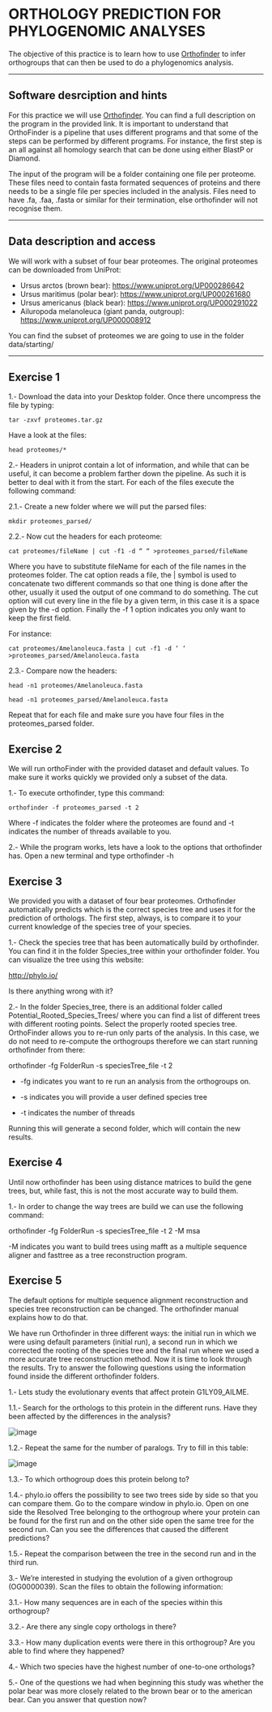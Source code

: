 # ORTHOLOGY PREDICTION FOR PHYLOGENOMIC ANALYSES 

The objective of this practice is to learn how to use [Orthofinder](https://genomebiology.biomedcentral.com/articles/10.1186/s13059-019-1832-y) to infer orthogroups that can then be used to do a phylogenomics analysis.

***

## Software desrciption and hints

For this practice we will use [Orthofinder](https://github.com/davidemms/OrthoFinder). You can find a full description on the program in the provided link. It is important to understand that OrthoFinder is a pipeline that uses different programs and that some of the steps can be performed by different programs. For instance, the first step is an all against all homology search that can be done using either BlastP or Diamond.

The input of the program will be a folder containing one file per proteome. These files need to contain fasta formated sequences of proteins and there needs to be a single file per species included in the analysis. Files need to have .fa, .faa, .fasta or similar for their termination, else orthofinder will not recognise them.

***

## Data description and access

We will work with a subset of four bear proteomes. The original proteomes can be downloaded from UniProt:

* Ursus arctos (brown bear): https://www.uniprot.org/UP000286642
* Ursus maritimus (polar bear): https://www.uniprot.org/UP000261680
* Ursus americanus (black bear): https://www.uniprot.org/UP000291022
* Ailuropoda melanoleuca (giant panda, outgroup): https://www.uniprot.org/UP000008912

You can find the subset of proteomes we are going to use in the folder data/starting/

***

## Exercise 1

1.- Download the data into your Desktop folder. Once there uncompress the file by typing:

`tar -zxvf proteomes.tar.gz`

Have a look at the files:

`head proteomes/*`

2.- Headers in uniprot contain a lot of information, and while that can be useful, it can become a problem
farther down the pipeline. As such it is better to deal with it from the start. For each of the files execute the
following command:

2.1.- Create a new folder where we will put the parsed files:

`mkdir proteomes_parsed/`

2.2.- Now cut the headers for each proteome:

`cat proteomes/fileName | cut -f1 -d “ “ >proteomes_parsed/fileName`

Where you have to substitute fileName for each of the file names in the proteomes folder. The cat option
reads a file, the | symbol is used to concatenate two different commands so that one thing is done after the
other, usually it used the output of one command to do something. The cut option will cut every line in the
file by a given term, in this case it is a space given by the -d option. Finally the -f 1 option indicates you
only want to keep the first field.

For instance:

`cat proteomes/Amelanoleuca.fasta | cut -f1 -d ‘ ‘ >proteomes_parsed/Amelanoleuca.fasta`

2.3.- Compare now the headers:

`head -n1 proteomes/Amelanoleuca.fasta`

`head -n1 proteomes_parsed/Amelanoleuca.fasta`

Repeat that for each file and make sure you have four files in the proteomes_parsed folder.


## Exercise 2

We will run orthoFinder with the provided dataset and default values. To make sure it works quickly we
provided only a subset of the data.

1.- To execute orthofinder, type this command:

`orthofinder -f proteomes_parsed -t 2`

Where -f indicates the folder where the proteomes are found and -t indicates the number of threads
available to you.

2.- While the program works, lets have a look to the options that orthofinder has. Open a new terminal
and type orthofinder -h

## Exercise 3

We provided you with a dataset of four bear proteomes. Orthofinder automatically predicts which is the
correct species tree and uses it for the prediction of orthologs. The first step, always, is to compare it to
your current knowledge of the species tree of your species.

1.- Check the species tree that has been automatically build by orthofinder. You can find it in the folder
Species_tree within your orthofinder folder. You can visualize the tree using this website:

http://phylo.io/

Is there anything wrong with it?

2.- In the folder Species_tree, there is an additional folder called Potential_Rooted_Species_Trees/ where
you can find a list of different trees with different rooting points. Select the properly rooted species tree.
OrthoFinder allows you to re-run only parts of the analysis. In this case, we do not need to re-compute the
orthogroups therefore we can start running orthofinder from there:

orthofinder -fg FolderRun -s speciesTree_file -t 2

* -fg indicates you want to re run an analysis from the orthogroups on.

* -s indicates you will provide a user defined species tree

* -t indicates the number of threads

Running this will generate a second folder, which will contain the new results.

## Exercise 4

Until now orthofinder has been using distance matrices to build the gene trees, but, while fast, this is not the
most accurate way to build them.

1.- In order to change the way trees are build we can use the following command:

orthofinder -fg FolderRun -s speciesTree_file -t 2 -M msa

-M indicates you want to build trees using mafft as a multiple sequence aligner and fasttree as a tree
reconstruction program.

## Exercise 5

The default options for multiple sequence alignment reconstruction and species tree reconstruction can be
changed. The orthofinder manual explains how to do that.

We have run Orthofinder in three different ways: the initial run in which we were using default parameters
(initial run), a second run in which we corrected the rooting of the species tree and the final run where we
used a more accurate tree reconstruction method. Now it is time to look through the results. Try to answer
the following questions using the information found inside the different orthofinder folders.

1.- Lets study the evolutionary events that affect protein G1LY09_AILME.

1.1.- Search for the orthologs to this protein in the different runs. Have they been affected by the
differences in the analysis?

![image](https://user-images.githubusercontent.com/9434530/176634125-90b05063-77e1-4d3b-991f-a460978293e5.png)

1.2.- Repeat the same for the number of paralogs. Try to fill in this table:

![image](https://user-images.githubusercontent.com/9434530/176634263-6fb8a552-0c72-4fee-92a8-8a290e53a089.png)

1.3.- To which orthogroup does this protein belong to?

1.4.- phylo.io offers the possibility to see two trees side by side so that you can compare them. Go to the
compare window in phylo.io. Open on one side the Resolved Tree belonging to the orthogroup where your protein can be found for the first run and on the other side open the same tree for the second run. Can you
see the differences that caused the different predictions?

1.5.- Repeat the comparison between the tree in the second run and in the third run.

3.- We’re interested in studying the evolution of a given orthogroup (OG0000039). Scan the files to obtain
the following information:

3.1.- How many sequences are in each of the species within this orthogroup?

3.2.- Are there any single copy orthologs in there?

3.3.- How many duplication events were there in this orthogroup? Are you able to find where they
happened?

4.- Which two species have the highest number of one-to-one orthologs?

5.- One of the questions we had when beginning this study was whether the polar bear was more closely
related to the brown bear or to the american bear. Can you answer that question now?



